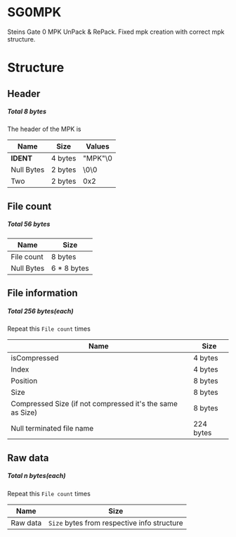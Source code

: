 # SG0MPK
Steins Gate 0 MPK UnPack &amp; RePack. Fixed mpk creation with correct mpk structure. 
# Structure

## Header
##### Total 8 bytes
The header of the MPK is

Name | Size | Values |
--- | --- | --- 
**IDENT** | 4 bytes | "MPK"\0
Null Bytes | 2 bytes | \0\0
Two | 2 bytes | 0x2

## File count
##### Total 56 bytes
Name | Size |
--- | --- 
File count | 8 bytes
Null Bytes | 6 * 8 bytes

## File information
##### Total 256 bytes(each)
Repeat this `File count` times

Name | Size |
--- | --- 
isCompressed | 4 bytes
Index | 4 bytes
Position | 8 bytes
Size | 8 bytes
Compressed Size (if not compressed it's the same as Size) | 8 bytes
Null terminated file name | 224 bytes

## Raw data
##### Total n bytes(each)
Repeat this `File count` times

Name | Size |
--- | --- 
Raw data | `Size` bytes from respective info structure
